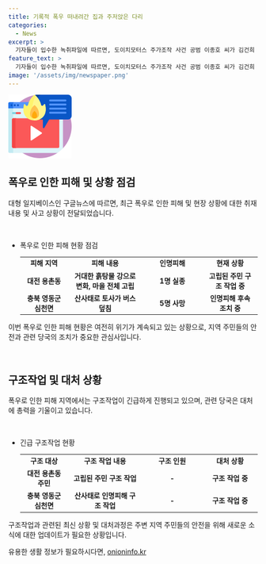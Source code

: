 ```yaml
---
title: 기록적 폭우 떠내려간 집과 주저앉은 다리
categories:
  - News
excerpt: >
  기자들이 입수한 녹취파일에 따르면, 도이치모터스 주가조작 사건 공범 이종호 씨가 김건희 여사와 연락 중이라는 주장이 제기되었습니다. 하지만 대통령실과 구명 로비 주장은 이것을 부인하고 있습니다. 한편으로는 기록적인 폭우로 인해 5명이 숨지고 1명이 실종되는 사고가 발생했습니다. 폭우는 주변 지역에 막대한 피해를 끼치고 있으며, 잠겨버린 마을과 피해를 입은 주민들의 상황을 취재했습니다.
feature_text: >
  기자들이 입수한 녹취파일에 따르면, 도이치모터스 주가조작 사건 공범 이종호 씨가 김건희 여사와 연락 중이라는 주장이 제기되었습니다. 하지만 대통령실과 구명 로비 주장은 이것을 부인하고 있습니다. 한편으로는 기록적인 폭우로 인해 5명이 숨지고 1명이 실종되는 사고가 발생했습니다. 폭우는 주변 지역에 막대한 피해를 끼치고 있으며, 잠겨버린 마을과 피해를 입은 주민들의 상황을 취재했습니다.
image: '/assets/img/newspaper.png'
---
```


<p><img src="/assets/img/news.png" alt="rentncar 속보" /></p>

<h2 data-ke-size="size26">폭우로 인한 피해 및 상황 점검</h2>

<p data-ke-size="size16">대형 일지베이스인 구글뉴스에 따르면, 최근 폭우로 인한 피해 및 현장 상황에 대한 취재 내용 및 사고 상황이 전달되었습니다. </p>

<p data-ke-size="size16">&nbsp;</p>

<ul>
  <li>폭우로 인한 피해 현황 점검</li>
  <table>
    <colgroup>
      <col width="121" />
      <col width="192" />
      <col width="155" />
      <col width="141" />
    </colgroup>
    <tbody>
      <tr>
        <td style="text-align: center; height: 17px;"><b>피해 지역</b></td>
        <td style="text-align: center; height: 17px;"><b>피해 내용</b></td>
        <td style="text-align: center; height: 17px;"><b>인명피해</b></td>
        <td style="text-align: center; height: 17px;"><b>현재 상황</b></td>
      </tr>
      <tr>
        <td style="text-align: center; height: 17px;"><b>대전 용촌동</b></td>
        <td style="text-align: center; height: 17px;"><b>거대한 흙탕물 강으로 변화, 마을 전체 고립</b></td>
        <td style="text-align: center; height: 17px;"><b>1명 실종</b></td>
        <td style="text-align: center; height: 17px;"><b>고립된 주민 구조 작업 중</b></td>
      </tr>
      <tr>
        <td style="text-align: center; height: 17px;"><b>충북 영동군 심천면</b></td>
        <td style="text-align: center; height: 17px;"><b>산사태로 토사가 버스 덮침</b></td>
        <td style="text-align: center; height: 17px;"><b>5명 사망</b></td>
        <td style="text-align: center; height: 17px;"><b>인명피해 후속 조치 중</b></td>
      </tr>
    </tbody>
  </table>
</ul>

<p data-ke-size="size16">이번 폭우로 인한 피해 현황은 여전히 위기가 계속되고 있는 상황으로, 지역 주민들의 안전과 관련 당국의 조치가 중요한 관심사입니다.</p>

<p data-ke-size="size16">&nbsp;</p>

<h2 data-ke-size="size26">구조작업 및 대처 상황</h2>

<p data-ke-size="size16">폭우로 인한 피해 지역에서는 구조작업이 긴급하게 진행되고 있으며, 관련 당국은 대처에 총력을 기울이고 있습니다.</p>

<p data-ke-size="size16">&nbsp;</p>

<ul>
  <li>긴급 구조작업 현황</li>
  <table>
    <colgroup>
      <col width="121" />
      <col width="192" />
      <col width="155" />
      <col width="141" />
    </colgroup>
    <tbody>
      <tr>
        <td style="text-align: center; height: 17px;"><b>구조 대상</b></td>
        <td style="text-align: center; height: 17px;"><b>구조 작업 내용</b></td>
        <td style="text-align: center; height: 17px;"><b>구조 인원</b></td>
        <td style="text-align: center; height: 17px;"><b>대처 상황</b></td>
      </tr>
      <tr>
        <td style="text-align: center; height: 17px;"><b>대전 용촌동 주민</b></td>
        <td style="text-align: center; height: 17px;"><b>고립된 주민 구조 작업</b></td>
        <td style="text-align: center; height: 17px;"><b>-</b></td>
        <td style="text-align: center; height: 17px;"><b>구조 작업 중</b></td>
      </tr>
      <tr>
        <td style="text-align: center; height: 17px;"><b>충북 영동군 심천면</b></td>
        <td style="text-align: center; height: 17px;"><b>산사태로 인명피해 구조 작업</b></td>
        <td style="text-align: center; height: 17px;"><b>-</b></td>
        <td style="text-align: center; height: 17px;"><b>구조 작업 중</b></td>
      </tr>
    </tbody>
  </table>
</ul>

<p data-ke-size="size16">구조작업과 관련된 최신 상황 및 대처과정은 주변 지역 주민들의 안전을 위해 새로운 소식에 대한 업데이트가 필요한 상황입니다.</p>
유용한 생활 정보가 필요하시다면, <a href="https://onioninfo.kr" rel="dofollow">onioninfo.kr</a>


